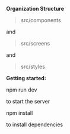 **Organization Structure**

> src/components

and
> src/screens

and
> src/styles




**Getting started:**

npm run dev 

to start the server

npm install 

to install dependencies 
